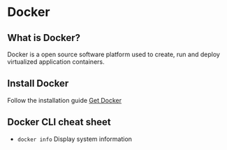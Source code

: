 # Docker
## What is Docker?
Docker is a open source software platform used to create, run and deploy virtualized application containers.

## Install Docker
Follow the installation guide [Get Docker](https://docs.docker.com/get-docker/)

## Docker CLI cheat sheet
- ```docker info``` Display system information

    
